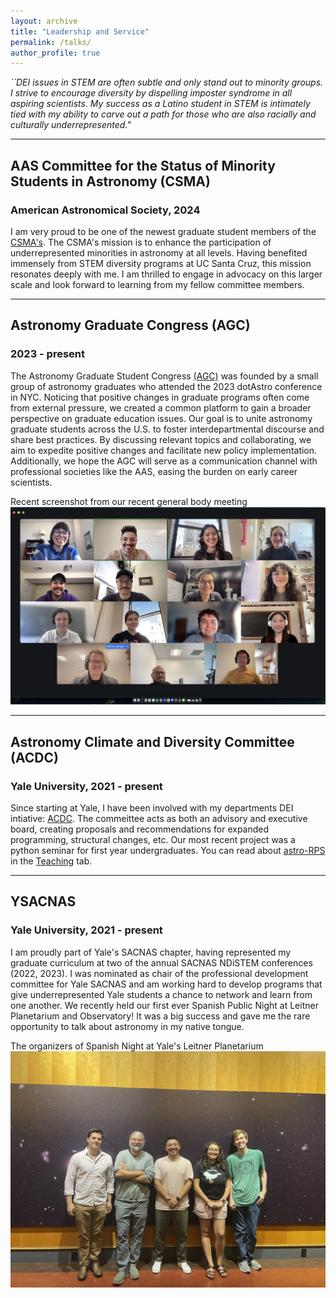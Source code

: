 ```yaml
---
layout: archive
title: "Leadership and Service"
permalink: /talks/
author_profile: true
---
```

*``DEI issues in STEM are often subtle and only stand out to minority groups. I strive to encourage diversity by dispelling imposter syndrome in all aspiring scientists. My success as a Latino student in STEM is intimately tied with my ability to carve out a path for those who are also racially and culturally underrepresented."*

___


## AAS Committee for the Status of Minority Students in Astronomy (CSMA)
### American Astronomical Society, 2024

I am very proud to be one of the newest graduate student members of the [CSMA's](https://aas.org/comms/csma). The CSMA's mission is to enhance the participation of underrepresented minorities in astronomy at all levels. Having benefited immensely from STEM diversity programs at UC Santa Cruz, this mission resonates deeply with me. I am thrilled to engage in advocacy on this larger scale and look forward to learning from my fellow committee members.

___

## Astronomy Graduate Congress (AGC)
### 2023 - present

The Astronomy Graduate Student Congress [(AGC)](https://astro-grad-congress.github.io/about/)  was founded by a small group of astronomy graduates who attended the 2023 dotAstro conference in NYC. Noticing that positive changes in graduate programs often come from external pressure, we created a common platform to gain a broader perspective on graduate education issues. Our goal is to unite astronomy graduate students across the U.S. to foster interdepartmental discourse and share best practices. By discussing relevant topics and collaborating, we aim to expedite positive changes and facilitate new policy implementation. Additionally, we hope the AGC will serve as a communication channel with professional societies like the AAS, easing the burden on early career scientists.

Recent screenshot from our recent general body meeting 
<br/><img src='/images/Oct10-GA-meeting.webp' width="600">

___

## Astronomy Climate and Diversity Committee (ACDC)
### Yale University, 2021 - present

Since starting at Yale, I have been involved with my departments DEI intiative: [ACDC](https://campuspress.yale.edu/acdc/). The commeittee acts as both an advisory and executive board, creating proposals and recommendations for expanded programming, structural changes, etc. Our most recent project was a python seminar for first year undergraduates. You can read about [astro-RPS](https://astro-rps.github.io/) in the [Teaching](teaching.md) tab.

___

## YSACNAS
### Yale University, 2021 - present

I am proudly part of Yale's SACNAS chapter, having represented my graduate curriculum at two of the annual SACNAS NDiSTEM conferences (2022, 2023). I was nominated as chair of the professional development committee for Yale SACNAS and am working hard to develop programs that give underrepresented Yale students a chance to network and learn from one another. We recently held our first ever Spanish Public Night at Leitner Planetarium and Observatory! It was a big success and gave me the rare opportunity to talk about astronomy in my native tongue. 

The organizers of Spanish Night at Yale's Leitner Planetarium
<br/><img src='/images/ysacnas.webp' width="600">

